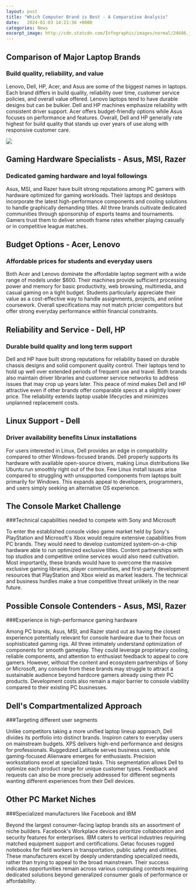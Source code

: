 ```yaml
---
layout: post
title: "Which Computer Brand is Best - A Comparative Analysis"
date:   2024-01-03 14:21:36 +0000
categories: News
excerpt_image: http://cdn.statcdn.com/Infographic/images/normal/24686.jpeg
---
```

## Comparison of Major Laptop Brands
### Build quality, reliability, and value

Lenovo, Dell, HP, Acer, and Asus are some of the biggest names in laptops. Each brand differs in build quality, reliability over time, customer service policies, and overall value offered. Lenovo laptops tend to have durable designs but can be bulkier. Dell and HP machines emphasize reliability with consistent driver support. Acer offers budget-friendly options while Asus focuses on performance and features. Overall, Dell and HP generally rate highest for build quality that stands up over years of use along with responsive customer care.


![](http://cdn.statcdn.com/Infographic/images/normal/24686.jpeg)
## Gaming Hardware Specialists - Asus, MSI, Razer  
### Dedicated gaming hardware and loyal followings

Asus, MSI, and Razer have built strong reputations among PC gamers with hardware optimized for gaming workloads. Their laptops and desktops incorporate the latest high-performance components and cooling solutions to handle graphically demanding titles. All three brands cultivate dedicated communities through sponsorship of esports teams and tournaments. Gamers trust them to deliver smooth frame rates whether playing casually or in competitive league matches.

## Budget Options - Acer, Lenovo   
### Affordable prices for students and everyday users

Both Acer and Lenovo dominate the affordable laptop segment with a wide range of models under $600. Their machines provide sufficient processing power and memory for basic productivity, web browsing, multimedia, and casual gaming on a tight budget. Students particularly appreciate their value as a cost-effective way to handle assignments, projects, and online coursework. Overall specifications may not match pricier competitors but offer strong everyday performance within financial constraints.

## Reliability and Service - Dell, HP
### Durable build quality and long term support  

Dell and HP have built strong reputations for reliability based on durable chassis designs and solid component quality control. Their laptops tend to hold up well over extended periods of frequent use and travel. Both brands also maintain driver libraries and customer service networks to address issues that may crop up years later. This peace of mind makes Dell and HP attractive even if other brands offer comparable specs at a slightly lower price. The reliability extends laptop usable lifecycles and minimizes unplanned replacement costs.

## Linux Support - Dell    
### Driver availability benefits Linux installations

For users interested in Linux, Dell provides an edge in compatibility compared to other Windows-focused brands. Dell properly supports its hardware with available open-source drivers, making Linux distributions like Ubuntu run smoothly right out of the box. Few Linux install issues arise compared to struggling with unsupported components from laptops built primarily for Windows. This expands appeal to developers, programmers, and users simply seeking an alternative OS experience.

## The Console Market Challenge
###Technical capabilities needed to compete with Sony and Microsoft 

To enter the established console video game market held by Sony's PlayStation and Microsoft's Xbox would require extensive capabilities from PC brands. They would need to develop customized system-on-a-chip hardware able to run optimized exclusive titles. Content partnerships with top studios and competitive online services would also need cultivation. Most importantly, these brands would have to overcome the massive exclusive gaming libraries, player communities, and first-party development resources that PlayStation and Xbox wield as market leaders. The technical and business hurdles make a true competitive threat unlikely in the near future.

## Possible Console Contenders - Asus, MSI, Razer
###Experience in high-performance gaming hardware

Among PC brands, Asus, MSI, and Razer stand out as having the closest experience potentially relevant for console hardware due to their focus on sophisticated gaming rigs. All three intimately understand optimization of components for smooth gameplay. They could leverage proprietary cooling, reliable components, and attention to enthusiast feedback to appeal to core gamers. However, without the content and ecosystem partnerships of Sony or Microsoft, any console from these brands may struggle to attract a sustainable audience beyond hardcore gamers already using their PC products. Development costs also remain a major barrier to console viability compared to their existing PC businesses.

## Dell's Compartmentalized Approach   
###Targeting different user segments 

Unlike competitors taking a more unified laptop lineup approach, Dell divides its portfolio into distinct brands. Inspiron caters to everyday users on mainstream budgets. XPS delivers high-end performance and designs for professionals. Ruggedized Latitude serves business users, while gaming-focused Alienware emerges for enthusiasts. Precision worksstations excel at specialized tasks. This segmentation allows Dell to optimize each product range for unique customer types. Feedback and requests can also be more precisely addressed for different segments wanting different experiences from their Dell devices.

## Other PC Market Niches
###Specialized manufacturers like Facebook and IBM

Beyond the largest consumer-facing laptop brands sits an assortment of niche builders. Facebook's Workplace devices prioritize collaboration and security features for enterprises. IBM caters to vertical industries requiring matched equipment support and certifications. Getac focuses rugged notebooks for field workers in transportation, public safety and utilities. These manufacturers excel by deeply understanding specialized needs, rather than trying to appeal to the broad mainstream. Their success indicates opportunities remain across various computing contexts requiring dedicated solutions beyond generalized consumer goals of performance or affordability.